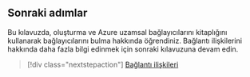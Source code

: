 ## <a name="next-steps"></a>Sonraki adımlar

Bu kılavuzda, oluşturma ve Azure uzamsal bağlayıcılarını kitaplığını kullanarak bağlayıcılarını bulma hakkında öğrendiniz. Bağlantı ilişkilerini hakkında daha fazla bilgi edinmek için sonraki kılavuzuna devam edin.

> [!div class="nextstepaction"]
> [Bağlantı ilişkileri](/azure/spatial-anchors/concepts/anchor-relationships-way-finding/)
